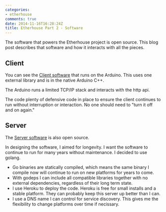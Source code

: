 ```yaml
---
categories:
- etherhouse
comments: true
date: 2014-11-16T16:28:24Z
title: Etherhouse Part 2 - Software
---
```


The software that powers the Etherhouse project is open source. This blog
post describes that software and how it interacts with all the pieces. 

## Client

You can see the [Client software](https://github.com/solarkennedy/ether_house)
that runs on the Arduino. This uses one external library and is in the native
Arduino C++.

The Arduino runs a limited TCP/IP stack and interacts with the http api.

The code plenty of defensive code in place to ensure the client continues to run
without interruption or interaction. No one should need to "turn it off and on
again."

## Server

The [Server software](https://github.com/solarkennedy/ether_housed) is also open
source.

In designing the software, I aimed for longevity. I want the software to
continue to run for many years without maintenance. I decided to use golang. 

* Go binaries are statically compiled, which means the same binary I compile now
  will continue to run on new platforms for years to come.
* With godeps I can include all compatible libraries together with no external
  dependencies, regardless of their long term state.
* I use Heroku to deploy the code. Heroku is free for small installs and a
  stable platform. They can probably keep this server up better than I can.
* I use a DNS name I can control for service discovery. This gives me the
  flexibility to change platforms over time if necissary.

